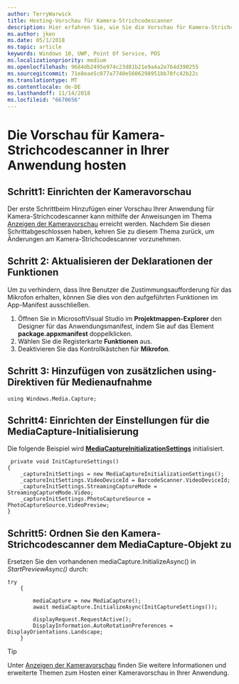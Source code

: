 ```yaml
---
author: TerryWarwick
title: Hosting-Vorschau für Kamera-Strichcodescanner
description: Hier erfahren Sie, wie Sie die Vorschau für Kamera-Strichcodescanner in Ihrer Anwendung hosten
ms.author: jken
ms.date: 05/1/2018
ms.topic: article
keywords: Windows 10, UWP, Point Of Service, POS
ms.localizationpriority: medium
ms.openlocfilehash: 9684db2495e974c23d81b21e9a4a2e764d390255
ms.sourcegitcommit: 71e8eae5c077a7740e5606298951bb78fc42b22c
ms.translationtype: MT
ms.contentlocale: de-DE
ms.lasthandoff: 11/14/2018
ms.locfileid: "6670656"
---
```

# <a name="hosting-a-camera-barcode-scanner-preview-in-your-application"></a>Die Vorschau für Kamera-Strichcodescanner in Ihrer Anwendung hosten
## <a name="step-1-setup-your-camera-preview"></a>Schritt1: Einrichten der Kameravorschau
Der erste Schrittbeim Hinzufügen einer Vorschau Ihrer Anwendung für Kamera-Strichcodescanner kann mithilfe der Anweisungen im Thema [Anzeigen der Kameravorschau](../audio-video-camera/simple-camera-preview-access.md) erreicht werden.  Nachdem Sie diesen Schrittabgeschlossen haben, kehren Sie zu diesem Thema zurück, um Änderungen am Kamera-Strichcodescanner vorzunehmen.

## <a name="step-2-update-capability-declarations"></a>Schritt 2: Aktualisieren der Deklarationen der Funktionen
Um zu verhindern, dass Ihre Benutzer die Zustimmungsaufforderung für das Mikrofon erhalten, können Sie dies von den aufgeführten Funktionen im App-Manifest ausschließen.

1. Öffnen Sie in MicrosoftVisual Studio im **Projektmappen-Explorer** den Designer für das Anwendungsmanifest, indem Sie auf das Element **package.appxmanifest** doppelklicken.
2. Wählen Sie die Registerkarte **Funktionen** aus.
3. Deaktivieren Sie das Kontrollkästchen für **Mikrofon**.

 ## <a name="step-3-add-additional-using-directive-for-media-capture"></a>Schritt 3: Hinzufügen von zusätzlichen using-Direktiven für Medienaufnahme

```Csharp
using Windows.Media.Capture;
```

## <a name="step-4-set-up-your-mediacapture-initialization-settings"></a>Schritt4: Einrichten der Einstellungen für die MediaCapture-Initialisierung
Die folgende Beispiel wird [**MediaCaptureInitializationSettings**](https://docs.microsoft.com/uwp/api/windows.media.capture.mediacaptureinitializationsettings) initialisiert. 

```Csharp
 private void InitCaptureSettings()
{
    _captureInitSettings = new MediaCaptureInitializationSettings();
    _captureInitSettings.VideoDeviceId = BarcodeScanner.VideoDeviceId;
    _captureInitSettings.StreamingCaptureMode = StreamingCaptureMode.Video;
    _captureInitSettings.PhotoCaptureSource = PhotoCaptureSource.VideoPreview;
}
```
## <a name="step-5-associate-your-mediacapture-object-with-the-camera-barcode-scanner"></a>Schritt5: Ordnen Sie den Kamera-Strichcodescanner dem MediaCapture-Objekt zu
Ersetzen Sie den vorhandenen mediaCapture.InitializeAsync() in *StartPreviewAsync()* durch:

```Csharp
try
    {

        mediaCapture = new MediaCapture();
        await mediaCapture.InitializeAsync(InitCaptureSettings());

        displayRequest.RequestActive();
        DisplayInformation.AutoRotationPreferences = DisplayOrientations.Landscape;
    }
```

> [!TIP]
> Unter [Anzeigen der Kameravorschau](https://docs.microsoft.com/windows/uwp/audio-video-camera/simple-camera-preview-access#add-capability-declarations-to-the-app-manifest) finden Sie weitere Informationen und erweiterte Themen zum Hosten einer Kameravorschau in Ihrer Anwendung.
